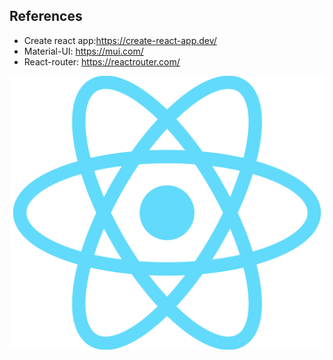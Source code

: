 
## References
- Create react app:https://create-react-app.dev/
- Material-UI: https://mui.com/
- React-router: https://reactrouter.com/

![logo](https://raw.githubusercontent.com/Hendrik-de-Wet/react-sidebar-navigation/main/src/assets/images/logo.png)
